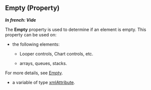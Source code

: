 
## Empty (Property)

***In french: Vide***
	



<a name="XUse"></a>
<a name="Use"></a>
<a name="description"></a>
The **Empty** property is used to determine if an element is empty. This property can be used on:

- the following elements: 

	- Looper controls, Chart controls, etc.

	- arrays, queues, stacks. 


 For more details, see [Empty](../Proprietes/2510126.md).

- a variable of type [xmlAttribute](../WDLang5/1000018799.md). 





